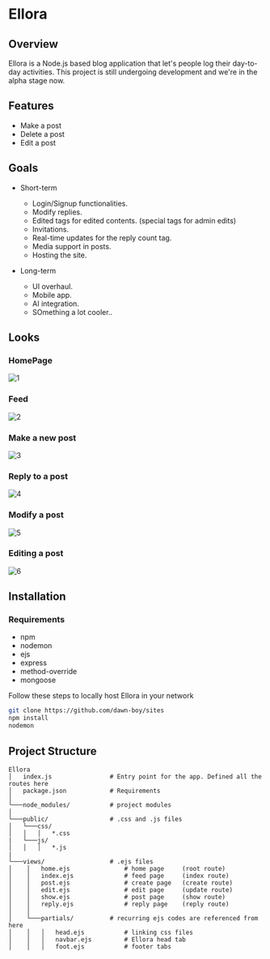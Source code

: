 # Ellora

## Overview
Ellora is a Node.js based blog application that let's people log their day-to-day activities. This project is still undergoing development and we're in the alpha stage now.

## Features
- Make a post
- Delete a post
- Edit a post

## Goals
- Short-term
    - Login/Signup functionalities.
    - Modify replies.
    - Edited tags for edited contents. (special tags for admin edits)
    - Invitations.
    - Real-time updates for the reply count tag.
    - Media support in posts.
    - Hosting the site.

- Long-term
    - UI overhaul.
    - Mobile app.
    - AI integration.
    - SOmething a lot cooler..

## Looks
### HomePage
![1](https://github.com/user-attachments/assets/106bb8fe-5c8b-4278-82cb-eb938a5775ec)
### Feed
![2](https://github.com/user-attachments/assets/7012a265-a4f3-4504-908a-0baac2ce9dad)
### Make a new post
![3](https://github.com/user-attachments/assets/892e1da3-c92f-41ab-b0b0-171308bfd20c)
### Reply to a post
![4](https://github.com/user-attachments/assets/dba27703-0db0-43ce-858c-6964730b12aa)
### Modify a post
![5](https://github.com/user-attachments/assets/c66a42a5-6577-4daa-928f-2e33b0fb071f)    
### Editing a post
![6](https://github.com/user-attachments/assets/0c302317-bcc7-451e-ba9f-bf96372abb25)

## Installation

### Requirements
- npm
- nodemon
- ejs
- express
- method-override
- mongoose

Follow these steps to locally host Ellora in your network
```bash
git clone https://github.com/dawn-boy/sites
npm install
nodemon
```
## Project Structure

```
Ellora
│   index.js                # Entry point for the app. Defined all the routes here
│   package.json            # Requirements
│
└───node_modules/           # project modules
│
└───public/                 # .css and .js files
│   └───css/
│   │   │   *.css
|   └───js/
│   │   │   *.js
|
└───views/                  # .ejs files
│    │   home.ejs               # home page     (root route)
│    │   index.ejs              # feed page     (index route)
│    │   post.ejs               # create page   (create route)
│    │   edit.ejs               # edit page     (update route)
│    │   show.ejs               # post page     (show route)
│    │   reply.ejs              # reply page    (reply route)
│    │
│    └───partials/          # recurring ejs codes are referenced from here
│    │   │   head.ejs           # linking css files
│    │   │   navbar.ejs         # Ellora head tab
│    │   │   foot.ejs           # footer tabs
```
